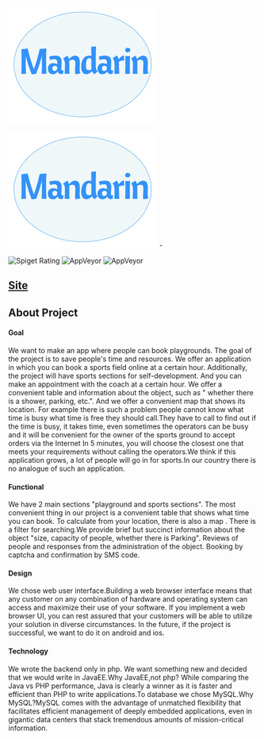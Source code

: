 ![alt text](logo.png "Title")

<img src="logo.png">
-

![Spiget Rating](https://img.shields.io/spiget/rating/9089)
![AppVeyor](https://img.shields.io/badge/madeby-Byte-red)
![AppVeyor](https://img.shields.io/badge/Dev-JavaEE-blue)

[Site](www.google.com)
-

## About Project

#### Goal

We want to make an app where people can book playgrounds. The goal of the project is to save people's time and resources. We offer an application in which you can book a sports field online at a certain hour. Additionally, the project will have sports sections for self-development. And you can make an appointment with the coach at a certain hour. We offer a convenient table and information about the object, such as " whether there is a shower, parking, etc.". And we offer a convenient map that shows its location. For example there is such a problem people cannot know what time is busy what time is free they should call.They have to call to find out if the time is busy, it takes time, even sometimes the operators can be busy and it will be convenient for the owner of the sports ground to accept orders via the Internet In 5 minutes, you will choose the closest one that meets your requirements without calling the operators.We think if this application grows, a lot of people will go in for sports.In our country there is no analogue of such an application.

#### Functional

We have 2 main sections "playground and sports sections". The most convenient thing in our project is a convenient table that shows what time you can book. To calculate from your location, there is also a map . There is a filter for searching.We provide brief but succinct information about the object "size, capacity of people, whether there is Parking". Reviews of people and responses from the administration of the object. Booking by captcha and confirmation by SMS code.

#### Design

We chose web user interface.Building a web browser interface means that any customer on any combination of hardware and operating system can access and maximize their use of your software. If you implement a web browser UI, you can rest assured that your customers will be able to utilize your solution in diverse circumstances. In the future, if the project is successful, we want to do it on android and ios.

#### Technology

We wrote the backend only in php. We want something new and decided that we would write in JavaEE.Why JavaEE,not php? While comparing the Java vs PHP performance, Java is clearly a winner as it is faster and efficient than PHP to write applications.To database we chose MySQL.Why MySQL?MySQL comes with the advantage of unmatched flexibility that facilitates efficient management of deeply embedded applications, even in gigantic data centers that stack tremendous amounts of mission-critical information.
